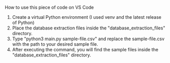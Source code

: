How to use this piece of code on VS Code

1) Create a virtual Python environment (I used venv and the latest release of Python)
2) Place the database extraction files inside the "database_extraction_files" directory.
3) Type "python3 main.py sample-file.csv" and replace the sample-file.csv with the path to your desired sample file.
4) After executing the command, you will find the sample files inside the "database_extraction_files" directory.